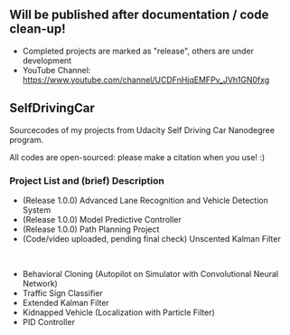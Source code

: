 ## Will be published after documentation / code clean-up!
- Completed projects are marked as "release", others are under development 
- YouTube Channel: https://www.youtube.com/channel/UCDFnHjqEMFPv_JVh1GN0fxg

## SelfDrivingCar
Sourcecodes of my projects from Udacity Self Driving Car Nanodegree program.

All codes are open-sourced: please make a citation when you use! :)

### Project List and (brief) Description
- (Release 1.0.0) Advanced Lane Recognition and Vehicle Detection System
- (Release 1.0.0) Model Predictive Controller
- (Release 1.0.0) Path Planning Project
- (Code/video uploaded, pending final check) Unscented Kalman Filter
<br/>

- Behavioral Cloning (Autopilot on Simulator with Convolutional Neural Network)
- Traffic Sign Classifier
- Extended Kalman Filter
- Kidnapped Vehicle (Localization with Particle Filter)
- PID Controller

